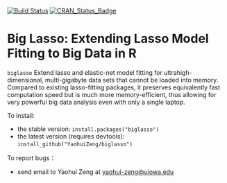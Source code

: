 

[![Build Status](https://travis-ci.org/YaohuiZeng/biglasso.svg?branch=master)](https://travis-ci.org/YaohuiZeng/biglasso)
[![CRAN_Status_Badge](http://www.r-pkg.org/badges/version/biglasso)](http://cran.r-project.org/package=biglasso)


# Big Lasso: Extending Lasso Model Fitting to Big Data in R

`biglasso` Extend lasso and elastic-net model fitting for ultrahigh-dimensional, multi-gigabyte 
data sets that cannot be loaded into memory. Compared to existing lasso-fitting packages, 
it preserves equivalently fast computation speed but is much more memory-efficient, 
thus allowing for very powerful big data analysis even with only a single laptop.

To install:
* the stable version: `install.packages("biglasso")`
* the latest version (requires devtools): `install_github("YaohuiZeng/biglasso")`

To report bugs：
* send email to Yaohui Zeng at <yaohui-zeng@uiowa.edu>
